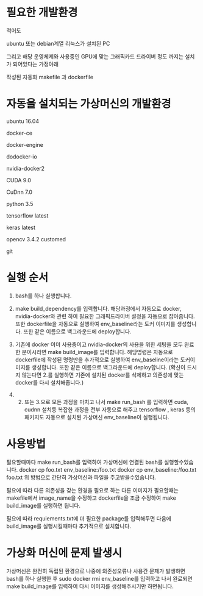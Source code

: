 
# 필요한 개발환경

적어도 

ubuntu 또는 debian계열 리눅스가 설치된 PC

그리고 해당 운영체제와 사용중인 GPU에 맞는 그래픽카드 드라이버 정도 까지는 설치가 되어있다는 가정아래

작성된 자동화 makefile 과 dockerfile


# 자동을 설치되는 가상머신의 개발환경 

ubuntu 16.04

docker-ce

docker-engine

dodocker-io

nvidia-docker2

CUDA 9.0

CuDnn 7.0

python 3.5

tensorflow latest

keras latest

opencv 3.4.2 customed

git

# 실행 순서

1. bash를 하나 실행합니다.
2. make build_dependency를 입력합니다.
해당과정에서 자동으로 docker, nvidia-docker와 관련 하여 필요한 그래픽드라이버 설정을 자동으로 잡아줍니다.
또한 dockerfile을 자동으로 실행하여 env_baseline라는 도커 이미지를 생성합니다.
또한 같은 이름으로 백그라운드에 deploy합니다.

3. 기존에 docker 이미 사용중이고 nvidia-docker의 사용을 위한 세팅을 모두 완료한 분이시라면
make build_image를 입력합니다.
해당명령은 자동으로 dockerfile에 작성된 명령만을 추가적으로 실행하여 env_baseline이라는 도커이미지를 생성합니다.
또한 같은 이름으로 백그라운드에 deploy합니다.
(확신이 드시지 않는다면 2.를 실행하면 기존에 설치된 docker를 삭제하고 의존성에 맞는 docker를 다시 설치해줍니다.)

4. 2. 또는 3.으로 모든 과정을 마치고 나서 
make run_bash 를 입력하면 cuda, cudnn 설치등 복잡한 과정을 전부 자동으로 해주고 tensorflow , keras 등의 패키지도 자동으로 설치된 가상머신 
env_baseline이 실행됩니다. 

# 사용방법

필요할때마다 make run_bash를 입력하여 가상머신에 연결된 bash를 실행할수있습니다.
docker cp foo.txt env_baseline:/foo.txt
docker cp env_baseline:/foo.txt foo.txt
위 방법으로 간단히 가상머신과 파일을 주고받을수있습니다.

필요에 따라 다른 의존성을 갖는 환경을 필요로 하는 다른 이미지가 필요할때는 makefile에서 image_name을 수정하고
dockerfile을 조금 수정하여 make build_image를 실행하면 됩니다.

필요에 따라 requiements.txt에 더 필요한 package를 입력해두면 다음에 build_image를 실행시킬때마다 추가적으로 설치합니다.

# 가상화 머신에 문제 발생시

가상머신은 완전히 독립된 환경으로 나중에 의존성오류나 사용간 문제가 발생하면
bash를 하나 실행한 후 sudo docker rmi env_baseline를 입력하고 나서
완료되면 make build_image를 입력하여 다시 이미지를 생성해주시기만 하면됩니다.


